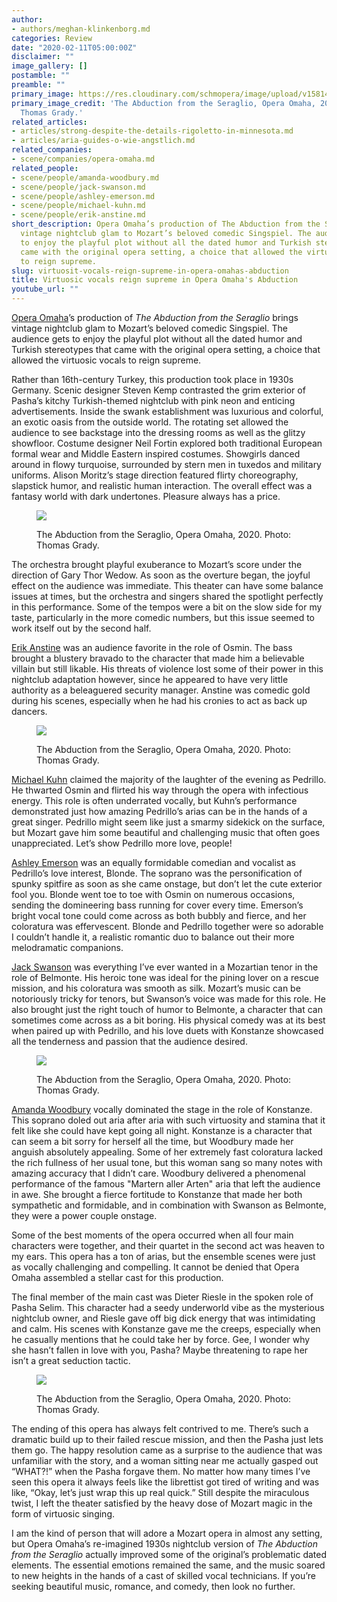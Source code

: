 ```yaml
---
author:
- authors/meghan-klinkenborg.md
categories: Review
date: "2020-02-11T05:00:00Z"
disclaimer: ""
image_gallery: []
postamble: ""
preamble: ""
primary_image: https://res.cloudinary.com/schmopera/image/upload/v1581445745/media/2020/02/sqOO-Seraglio-tgradyphoto-06738_hstb7h.jpg
primary_image_credit: 'The Abduction from the Seraglio, Opera Omaha, 2020. Photo:
  Thomas Grady.'
related_articles:
- articles/strong-despite-the-details-rigoletto-in-minnesota.md
- articles/aria-guides-o-wie-angstlich.md
related_companies:
- scene/companies/opera-omaha.md
related_people:
- scene/people/amanda-woodbury.md
- scene/people/jack-swanson.md
- scene/people/ashley-emerson.md
- scene/people/michael-kuhn.md
- scene/people/erik-anstine.md
short_description: Opera Omaha’s production of The Abduction from the Seraglio brings
  vintage nightclub glam to Mozart’s beloved comedic Singspiel. The audience gets
  to enjoy the playful plot without all the dated humor and Turkish stereotypes that
  came with the original opera setting, a choice that allowed the virtuosic vocals
  to reign supreme.
slug: virtuosit-vocals-reign-supreme-in-opera-omahas-abduction
title: Virtuosic vocals reign supreme in Opera Omaha's Abduction
youtube_url: ""
---
```

[Opera Omaha](/scene/companies/opera-omaha/)’s production of _The Abduction from the Seraglio_ brings vintage nightclub glam to Mozart’s beloved comedic Singspiel. The audience gets to enjoy the playful plot without all the dated humor and Turkish stereotypes that came with the original opera setting, a choice that allowed the virtuosic vocals to reign supreme.

Rather than 16th-century Turkey, this production took place in 1930s Germany. Scenic designer Steven Kemp contrasted the grim exterior of Pasha’s kitchy Turkish-themed nightclub with pink neon and enticing advertisements. Inside the swank establishment was luxurious and colorful, an exotic oasis from the outside world. The rotating set allowed the audience to see backstage into the dressing rooms as well as the glitzy showfloor. Costume designer Neil Fortin explored both traditional European formal wear and Middle Eastern inspired costumes. Showgirls danced around in flowy turquoise, surrounded by stern men in tuxedos and military uniforms. Alison Moritz’s stage direction featured flirty choreography, slapstick humor, and realistic human interaction. The overall effect was a fantasy world with dark undertones. Pleasure always has a price.

<figure data-type="image">

![](https://res.cloudinary.com/schmopera/image/upload/v1581445855/media/2020/02/OO-Seraglio-tgradyphoto-06292_z3yfx2.jpg)

<figcaption>The Abduction from the Seraglio, Opera Omaha, 2020. Photo: Thomas Grady.</figcaption>

</figure>

The orchestra brought playful exuberance to Mozart’s score under the direction of Gary Thor Wedow. As soon as the overture began, the joyful effect on the audience was immediate. This theater can have some balance issues at times, but the orchestra and singers shared the spotlight perfectly in this performance. Some of the tempos were a bit on the slow side for my taste, particularly in the more comedic numbers, but this issue seemed to work itself out by the second half.

[Erik Anstine](/scene/people/erik-anstine/) was an audience favorite in the role of Osmin. The bass brought a blustery bravado to the character that made him a believable villain but still likable. His threats of violence lost some of their power in this nightclub adaptation however, since he appeared to have very little authority as a beleaguered security manager. Anstine was comedic gold during his scenes, especially when he had his cronies to act as back up dancers.

<figure data-type="image">

![](https://res.cloudinary.com/schmopera/image/upload/v1581445867/media/2020/02/OO-Seraglio-tgradyphoto-06390_kd6hbu.jpg)

<figcaption>The Abduction from the Seraglio, Opera Omaha, 2020. Photo: Thomas Grady.</figcaption>

</figure>

[Michael Kuhn](/scene/people/michael-kuhn/) claimed the majority of the laughter of the evening as Pedrillo. He thwarted Osmin and flirted his way through the opera with infectious energy. This role is often underrated vocally, but Kuhn’s performance demonstrated just how amazing Pedrillo’s arias can be in the hands of a great singer. Pedrillo might seem like just a smarmy sidekick on the surface, but Mozart gave him some beautiful and challenging music that often goes unappreciated. Let’s show Pedrillo more love, people!

[Ashley Emerson](/scene/people/ashley-emerson/) was an equally formidable comedian and vocalist as Pedrillo’s love interest, Blonde. The soprano was the personification of spunky spitfire as soon as she came onstage, but don’t let the cute exterior fool you. Blonde went toe to toe with Osmin on numerous occasions, sending the domineering bass running for cover every time. Emerson’s bright vocal tone could come across as both bubbly and fierce, and her coloratura was effervescent. Blonde and Pedrillo together were so adorable I couldn’t handle it, a realistic romantic duo to balance out their more melodramatic companions.

[Jack Swanson](/scene/people/jack-swanson/) was everything I’ve ever wanted in a Mozartian tenor in the role of Belmonte. His heroic tone was ideal for the pining lover on a rescue mission, and his coloratura was smooth as silk. Mozart’s music can be notoriously tricky for tenors, but Swanson’s voice was made for this role. He also brought just the right touch of humor to Belmonte, a character that can sometimes come across as a bit boring. His physical comedy was at its best when paired up with Pedrillo, and his love duets with Konstanze showcased all the tenderness and passion that the audience desired.

<figure data-type="image">

![](https://res.cloudinary.com/schmopera/image/upload/v1581445904/media/2020/02/OO-Seraglio-tgradyphoto-06537_ajgu3k.jpg)

<figcaption>The Abduction from the Seraglio, Opera Omaha, 2020. Photo: Thomas Grady.</figcaption>

</figure>

[Amanda Woodbury](/scene/people/amanda-woodbury/) vocally dominated the stage in the role of Konstanze. This soprano doled out aria after aria with such virtuosity and stamina that it felt like she could have kept going all night. Konstanze is a character that can seem a bit sorry for herself all the time, but Woodbury made her anguish absolutely appealing. Some of her extremely fast coloratura lacked the rich fullness of her usual tone, but this woman sang so many notes with amazing accuracy that I didn’t care. Woodbury delivered a phenomenal performance of the famous "Martern aller Arten" aria that left the audience in awe. She brought a fierce fortitude to Konstanze that made her both sympathetic and formidable, and in combination with Swanson as Belmonte, they were a power couple onstage.

Some of the best moments of the opera occurred when all four main characters were together, and their quartet in the second act was heaven to my ears. This opera has a ton of arias, but the ensemble scenes were just as vocally challenging and compelling. It cannot be denied that Opera Omaha assembled a stellar cast for this production.

The final member of the main cast was Dieter Riesle in the spoken role of Pasha Selim. This character had a seedy underworld vibe as the mysterious nightclub owner, and Riesle gave off big dick energy that was intimidating and calm. His scenes with Konstanze gave me the creeps, especially when he casually mentions that he could take her by force. Gee, I wonder why she hasn’t fallen in love with you, Pasha? Maybe threatening to rape her isn’t a great seduction tactic.

<figure data-type="image">

![](https://res.cloudinary.com/schmopera/image/upload/v1581445925/media/2020/02/OO-Seraglio-tgradyphoto-06690_c7hoji.jpg)

<figcaption>The Abduction from the Seraglio, Opera Omaha, 2020. Photo: Thomas Grady.</figcaption>

</figure>

The ending of this opera has always felt contrived to me. There’s such a dramatic build up to their failed rescue mission, and then the Pasha just lets them go. The happy resolution came as a surprise to the audience that was unfamiliar with the story, and a woman sitting near me actually gasped out “WHAT?!” when the Pasha forgave them. No matter how many times I’ve seen this opera it always feels like the librettist got tired of writing and was like, “Okay, let’s just wrap this up real quick.” Still despite the miraculous twist, I left the theater satisfied by the heavy dose of Mozart magic in the form of virtuosic singing.

I am the kind of person that will adore a Mozart opera in almost any setting, but Opera Omaha’s re-imagined 1930s nightclub version of _The Abduction from the Seraglio_ actually improved some of the original’s problematic dated elements. The essential emotions remained the same, and the music soared to new heights in the hands of a cast of skilled vocal technicians. If you’re seeking beautiful music, romance, and comedy, then look no further.